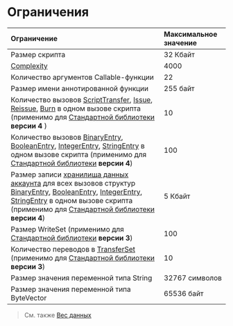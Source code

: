 # Ограничения

| Ограничение | Максимальное значение |
| :--- | :--- |
| Размер скрипта | 32 Кбайт |
| [Complexity](/ru/ride/base-concepts/complexity) | 4000 |
| Количество аргументов Callable-функции | 22 |
| Размер имени аннотированной функции | 255 байт |
| Количество вызовов [ScriptTransfer](/ru/ride/structures/common-structures/script-transfer), [Issue](/ru/ride/structures/common-structures/issue), [Reissue](/ru/ride/structures/common-structures/reissue), [Burn](/ru/ride/structures/common-structures/burn) в одном вызове скрипта (применимо для [Стандартной библиотеки](/ru/ride/script/standard-library) **версии 4** ) | 10 |
| Количество вызовов [BinaryEntry](/ru/ride/structures/common-structures/binary-entry), [BooleanEntry](/ru/ride/structures/common-structures/boolean-entry), [IntegerEntry](/ru/ride/structures/common-structures/int-entry), [StringEntry](/ru/ride/structures/common-structures/string-entry) в одном вызове скрипта (применимо для [Стандартной библиотеки](/ru/ride/script/standard-library) **версии 4**) | 100 |
| Размер записи [хранилища данных аккаунта](/ru/blockchain/account/account-data-storage) для всех вызовов структур [BinaryEntry](/ru/ride/structures/common-structures/binary-entry), [BooleanEntry](/ru/ride/structures/common-structures/boolean-entry), [IntegerEntry](/ru/ride/structures/common-structures/int-entry), [StringEntry](/ru/ride/structures/common-structures/string-entry) в одном вызове скрипта (применимо для [Стандартной библиотеки](/ru/ride/script/standard-library) **версии 4**) | 5 Кбайт |
| Размер WriteSet (применимо для [Стандартной библиотеки](/ru/ride/script/standard-library) **версии 3**) | 100 |
| Количество переводов в [TransferSet](/ru/ride/structures/common-structures/transfer-set) (применимо для [Стандартной библиотеки](/ru/ride/script/standard-library) **версии 3**) | 10 |
| Размер значения переменной типа String | 32767 символов |
| Размер значения переменной типа ByteVector | 65536 байт |

> См. также [Вес данных](/ru/ride/limits/weight)